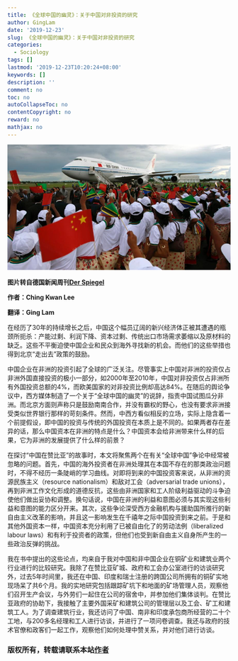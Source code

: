 ```yaml
---
title: 《全球中国的幽灵》：关于中国对非投资的研究
author: GingLam
date: '2019-12-23'
slug: 《全球中国的幽灵》：关于中国对非投资的研究
categories:
  - Sociology
tags: []
lastmod: '2019-12-23T10:20:24+08:00'
keywords: []
description: ''
comment: no
toc: no
autoCollapseToc: no
contentCopyright: no
reward: no
mathjax: no
---
```

<div align=center><img src="https://raw.githubusercontent.com/GingLam/Storage/master/image-570782-860_poster_16x9-dqlj-570782.jpg"></div>
<div align=center>
</div>

**图片转自德国新闻周刊[Der Spiegel](https://www.spiegel.de/international/world/chinese-investment-in-africa-boosts-economies-but-worries-many-a-934826.html)**

**作者：Ching Kwan Lee**

**翻译：Ging Lam**

在经历了30年的持续增长之后，中国这个幅员辽阔的新兴经济体正被其遭遇的瓶颈所扼杀：产能过剩、利润下降、资本过剩、传统出口市场需求萎缩以及原材料的缺乏。这些不平衡迫使中国企业和民众到海外寻找新的机会。而他们的这些举措也得到北京“走出去”政策的鼓励。

中国企业在非洲的投资引起了全球的广泛关注。尽管事实上中国对非洲的投资仅占非洲外国直接投资的极小一部分，如2000年至2010年，中国对非投资仅占非洲所有外国投资总额的4%，而欧美国家的对非投资比例却高达84%。在随后的舆论争议中，西方媒体制造了一个关于“全球中国的幽灵”的说辞，指责中国试图瓜分非洲。而北京方面则声称只是鼓励南南合作，并没有霸权的野心，也没有要求非洲接受类似世界银行那样的苛刻条件。然而，中西方看似相反的立场，实际上隐含着一个前提假设，即中国的投资与传统的外国投资在本质上是不同的。如果两者存在差异的话，那么中国资本在非洲的特点是什么？中国资本会给非洲带来什么样的后果，它为非洲的发展提供了什么样的前景？

在探讨“中国在赞比亚”的故事时，本文将聚焦两个在有关“全球中国”争论中经常被忽略的问题。首先，中国的海外投资者在非洲处理其在本国不存在的那类政治问题时，不得不经历一条陡峭的学习曲线。对即将到来的中国投资客来说，从非洲的资源民族主义（resource nationalism）和敌对工会（adversarial trade unions），再到非洲工作文化形成的道德反抗，这些由非洲国家和工人阶级利益驱动的斗争迫使他们做出妥协和调整。换句话说，中国在非洲的利益和意图必须与其实现这些利益和意图的能力区分开来。其次，这些争论深受西方金融机构与援助国所推行的新自由主义改革的影响，并且这一影响发生在千禧年之际中国投资到来之前。于是和其他外国资本一样，中国资本充分利用了已被自由化了的劳动法例（liberalized labour laws）和有利于投资者的政策，但他们也受到新自由主义自身所产生的一些政治反弹的挑战。

我在书中提出的这些论点，均来自于我对中国和非中国企业在铜矿业和建筑业两个行业进行的比较研究。我除了在赞比亚矿城、政府和工会办公室进行的访谈研究外，过去5年时间里，我还在中国、印度和瑞士注册的跨国公司所拥有的铜矿实地现场呆了共6个月。我的实地研究包括跟踪矿坑下和地面的矿场管理人员，观察他们召开生产会议，与外劳们一起住在公司的宿舍中，并参加他们集体谈判。在赞比亚政府的协助下，我接触了主要外国采矿和建筑公司的管理层以及工会、矿工和建筑工人。为了调查建筑行业，我还访问了中国、南非和印度承包商所经营的二十个工地，与200多名经理和工人进行访谈，并进行了一项问卷调查。我还与政府的技术官僚和政客们一起工作，观察他们如何处理中赞关系，并对他们进行访谈。


<!--more-->



### 版权所有，转载请联系本站[作者](mailto:linj83@mail2.sysu.edu.cn)
